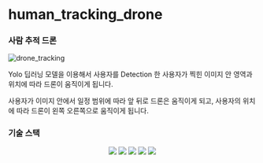 # human_tracking_drone
### 사람 추적 드론 
![drone_tracking](https://user-images.githubusercontent.com/59727077/188349851-6ea3cd82-51eb-43e0-b4ef-851925e292ce.gif)
 
 Yolo 딥러닝 모델을 이용해서 사용자를 Detection 한 사용자가 찍힌 이미지 안 영역과 위치에 따라 드론이 움직이게 됩니다. 
 
 사용자가 이미지 안에서 일정 범위에 따라 앞 뒤로 드론은 움직이게 되고, 사용자의 위치에 따라 드론이 왼쪽 오른쪽으로 움직이게 됩니다. 

### 기술 스택
<div align =center> 
  <img src="https://img.shields.io/badge/Tensorflow-FF6F00?style=for-the-badge&logo=Tensorflow&logoColor=white"/>
  <img src="https://img.shields.io/badge/Keras-D00000?style=for-the-badge&logo=Keras%20ec2&logoColor=white">
  <img src="https://img.shields.io/badge/PyTorch-EE4C2C?style=for-the-badge&logo=PyTorch&logoColor=black">
  <img src="https://img.shields.io/badge/NumPy-013243?style=for-the-badge&logo=NumPy&logoColor=white">
  <img src="https://img.shields.io/badge/OpenCV-5C3EE8?style=for-the-badge&logo=OpenCV&logoColor=black">
</div>
